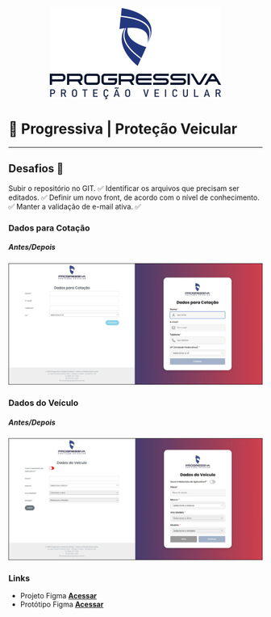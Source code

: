 <center>

  [![header][header-url]][header-link]

</center>


# 🚗 Progressiva | Proteção Veicular

---
## Desafios 🎯

Subir o repositório no GIT. ✅
Identificar os arquivos que precisam ser editados. ✅
Definir um novo front, de acordo com o nível de conhecimento. ✅
Manter a validação de e-mail ativa. ✅

### **Dados para Cotação**
##### *Antes/Depois*
![form1][form1-image]

### **Dados do Veículo**
##### *Antes/Depois*
![form2][form2-image]

### **Links**
* Projeto Figma **[Acessar][figma-prototipo-url]**
* Protótipo Figma **[Acessar][figma-url]**

<!-- Markdown link & img dfn's -->

[header-url]: readme-images/Logo.svg
[header-link]: https://www.aprogressiva.com.br/

[form1-image]: readme-images/form1.jpg
[form2-image]: readme-images/form2.jpg

[figma-prototipo-url]: https://www.figma.com/file/TJpjzkPQxCELPaBxfolmE6/Progressiva?node-id=0%3A1&t=5EiMa4japNr2mdk5-1
[figma-url]: https://www.figma.com/proto/TJpjzkPQxCELPaBxfolmE6/Progressiva?node-id=1-2&scaling=min-zoom&page-id=0%3A1&starting-point-node-id=1%3A2